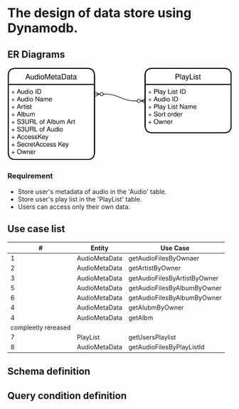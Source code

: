 # The design of data store using Dynamodb.

## ER Diagrams

![ER](./ER-diagrams.drawio.svg)

### Requirement
- Store user's metadata of audio in the 'Audio' table.
- Store user's play list in the 'PlayList' table.
- Users can access only their own data.

## Use case list
| #   | Entity        | Use Case     |
| --- | ------------- | ------------ |
| 1   | AudioMetaData | getAudioFilesByOwnaer |
| 2   | AudioMetaData | getArtistByOwner |
| 3   | AudioMetaData | getAudioFilesByArtistByOwner |
| 5   | AudioMetaData | getAudioFilesByAlbumByOwner |
| 6   | AudioMetaData | getAudioFilesByAlbumByOwner |
| 4   | AudioMetaData | getAlubmByOwner |
| 4   | AudioMetaData | getAlbm
compleetly rereased |
| 7   | PlayList | getUsersPlaylist |
| 8   | AudioMetaData | getAudioFilesByPlayListId |


## Schema definition

## Query condition definition
